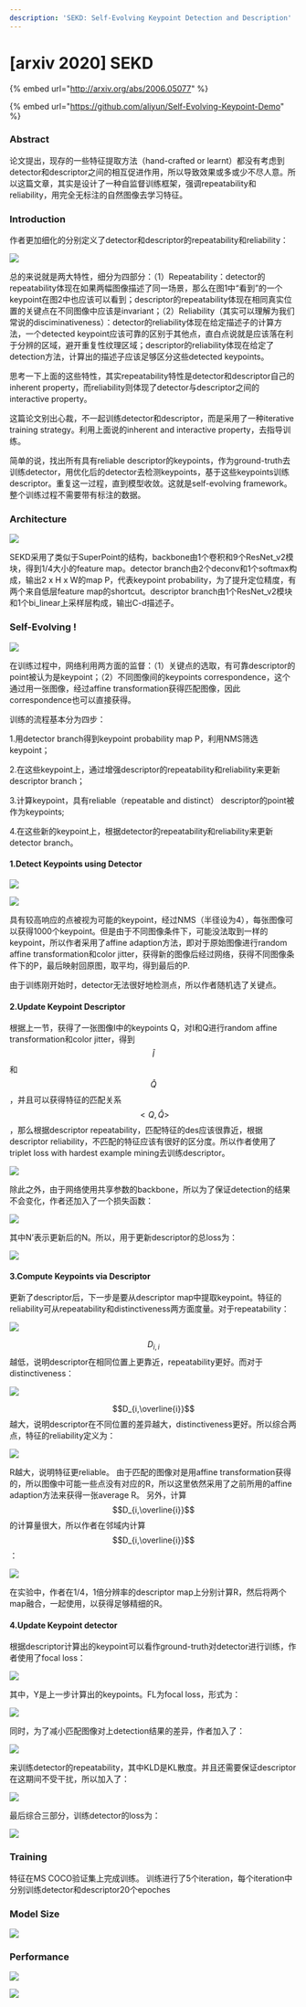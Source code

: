 ```yaml
---
description: 'SEKD: Self-Evolving Keypoint Detection and Description'
---
```


# \[arxiv 2020] SEKD

{% embed url="http://arxiv.org/abs/2006.05077" %}

{% embed url="https://github.com/aliyun/Self-Evolving-Keypoint-Demo" %}

### Abstract

论文提出，现存的一些特征提取方法（hand-crafted or learnt）都没有考虑到detector和descriptor之间的相互促进作用，所以导致效果或多或少不尽人意。所以这篇文章，其实是设计了一种自监督训练框架，强调repeatability和reliability，用完全无标注的自然图像去学习特征。

### Introduction

作者更加细化的分别定义了detector和descriptor的repeatability和reliability：&#x20;

![](<../../.gitbook/assets/image (1007).png>)

总的来说就是两大特性，细分为四部分：（1）Repeatability：detector的repeatability体现在如果两幅图像描述了同一场景，那么在图1中“看到”的一个keypoint在图2中也应该可以看到；descriptor的repeatability体现在相同真实位置的关键点在不同图像中应该是invariant；（2）Reliability（其实可以理解为我们常说的disciminativeness）：detector的reliability体现在给定描述子的计算方法，一个detected keypoint应该可靠的区别于其他点，直白点说就是应该落在利于分辨的区域，避开重复性纹理区域；descriptor的reliability体现在给定了detection方法，计算出的描述子应该足够区分这些detected keypoints。&#x20;

思考一下上面的这些特性，其实repeatability特性是detector和descriptor自己的inherent property，而reliability则体现了detector与descriptor之间的interactive property。&#x20;

这篇论文别出心裁，不一起训练detector和descriptor，而是采用了一种iterative training strategy。利用上面说的inherent and interactive property，去指导训练。&#x20;

简单的说，找出所有具有reliable descriptor的keypoints，作为ground-truth去训练detector，用优化后的detector去检测keypoints，基于这些keypoints训练descriptor。重复这一过程，直到模型收敛。这就是self-evolving framework。整个训练过程不需要带有标注的数据。

### Architecture

![](<../../.gitbook/assets/image (807).png>)

SEKD采用了类似于SuperPoint的结构，backbone由1个卷积和9个ResNet\_v2模块，得到1/4大小的feature map。detector branch由2个deconv和1个softmax构成，输出2 x H x W的map P，代表keypoint probability，为了提升定位精度，有两个来自低层feature map的shortcut。descriptor branch由1个ResNet\_v2模块和1个bi\_linear上采样层构成，输出C-d描述子。

### Self-Evolving !

![](<../../.gitbook/assets/image (674).png>)

在训练过程中，网络利用两方面的监督：（1）关键点的选取，有可靠descriptor的point被认为是keypoint；（2）不同图像间的keypoints correspondence，这个通过用一张图像，经过affine transformation获得匹配图像，因此correspondence也可以直接获得。&#x20;

训练的流程基本分为四步：&#x20;

1.用detector branch得到keypoint probability map P，利用NMS筛选keypoint；&#x20;

2.在这些keypoint上，通过增强descriptor的repeatability和reliability来更新descriptor branch；&#x20;

3.计算keypoint，具有reliable（repeatable and distinct） descriptor的point被作为keypoints;&#x20;

4.在这些新的keypoint上，根据detector的repeatability和reliability来更新detector branch。

#### 1.Detect Keypoints using Detector

![](<../../.gitbook/assets/image (878).png>)

![](<../../.gitbook/assets/image (182).png>)

具有较高响应的点被视为可能的keypoint，经过NMS（半径设为4），每张图像可以获得1000个keypoint。但是由于不同图像条件下，可能没法取到一样的keypoint，所以作者采用了affine adaption方法，即对于原始图像进行random affine transformation和color jitter，获得新的图像后经过网络，获得不同图像条件下的P，最后映射回原图，取平均，得到最后的P.&#x20;

由于训练刚开始时，detector无法很好地检测点，所以作者随机选了关键点。

#### 2.Update Keypoint Descriptor

根据上一节，获得了一张图像I中的keypoints Q，对I和Q进行random affine transformation和color jitter，得到$$\hat{I}$$和$$\hat{Q}$$，并且可以获得特征的匹配关系$$<Q,\hat{Q}>$$，那么根据descriptor repeatability，匹配特征的des应该很靠近，根据descriptor reliability，不匹配的特征应该有很好的区分度。所以作者使用了triplet loss with hardest example mining去训练descriptor。&#x20;

![](<../../.gitbook/assets/image (311).png>)

除此之外，由于网络使用共享参数的backbone，所以为了保证detection的结果不会变化，作者还加入了一个损失函数：&#x20;

![](<../../.gitbook/assets/image (332).png>)

其中N’表示更新后的N。所以，用于更新descriptor的总loss为：&#x20;

![](<../../.gitbook/assets/image (1037).png>)

#### 3.Compute Keypoints via Descriptor

更新了descriptor后，下一步是要从descriptor map中提取keypoint。特征的reliability可从repeatability和distinctiveness两方面度量。对于repeatability：&#x20;

![](<../../.gitbook/assets/image (830).png>)

$$D_{i,i}$$越低，说明descriptor在相同位置上更靠近，repeatability更好。而对于distinctiveness：&#x20;

![](<../../.gitbook/assets/image (9).png>)

$$D_{i,\overline{i}}$$越大，说明descriptor在不同位置的差异越大，distinctiveness更好。所以综合两点，特征的reliability定义为：&#x20;

![](<../../.gitbook/assets/image (876).png>)

R越大，说明特征更reliable。 由于匹配的图像对是用affine transformation获得的，所以图像中可能一些点没有对应的R，所以这里依然采用了之前所用的affine adaption方法来获得一张average R。 另外，计算$$D_{i,\overline{i}}$$的计算量很大，所以作者在邻域内计算$$D_{i,\overline{i}}$$：&#x20;

![](<../../.gitbook/assets/image (318).png>)

在实验中，作者在1/4，1倍分辨率的descriptor map上分别计算R，然后将两个map融合，一起使用，以获得足够精细的R。

#### 4.Update Keypoint detector

根据descriptor计算出的keypoint可以看作ground-truth对detector进行训练，作者使用了focal loss：&#x20;

![](<../../.gitbook/assets/image (175).png>)

其中，Y是上一步计算出的keypoints。FL为focal loss，形式为：&#x20;

![](<../../.gitbook/assets/image (672).png>)

&#x20;同时，为了减小匹配图像对上detection结果的差异，作者加入了：&#x20;

![](<../../.gitbook/assets/image (1070).png>)

&#x20;来训练detector的repeatability，其中KLD是KL散度。并且还需要保证descriptor在这期间不受干扰，所以加入了：&#x20;

![](<../../.gitbook/assets/image (205).png>)

&#x20;最后综合三部分，训练detector的loss为：&#x20;

![](<../../.gitbook/assets/image (868).png>)

### Training

特征在MS COCO验证集上完成训练。 训练进行了5个iteration，每个iteration中分别训练detector和descriptor20个epoches

### Model Size

![](<../../.gitbook/assets/image (689).png>)

### Performance

![](<../../.gitbook/assets/image (352).png>)

![](<../../.gitbook/assets/image (158).png>)

